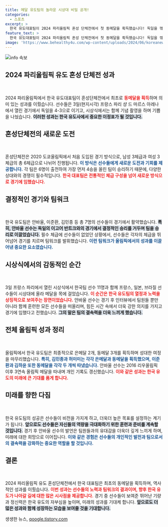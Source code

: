 ```yaml
---
title: 메달 유도팀의 놀라운 시상대 비밀 공개!
categories:
  - 스포츠
excerpt: >
  한국 유도대표팀이 2024 파리올림픽 혼성 단체전에서 첫 동메달을 획득했습니다! 독일을 꺾고 시상대에 오른 11명의 선수들이 기쁨을 나누며, 힘든 훈련의 결실을 만끽했습니다.
feature_text: >
  한국 유도대표팀이 2024 파리올림픽 혼성 단체전에서 첫 동메달을 획득했습니다! 독일을 꺾고 시상대에 오른 11명의 선수들이 기쁨을 나누며, 힘든 훈련의 결실을 만끽했습니다.
image: 'https://www.behealthy4u.com/wp-content/uploads/2024/06/koreanews.jpg'
---
```


<p><img src="https://www.behealthy4u.com/wp-content/uploads/2024/06/koreanews.jpg" alt="info 속보" /></p>

<h2 data-ke-size="size26">2024 파리올림픽 유도 혼성 단체전 성과</h2>

<p data-ke-size="size16">&nbsp;</p>

<p>2024 파리올림픽에서 한국 유도대표팀이 혼성단체전에서 최초로 <b><span style="color: #ee2323;">동메달을 획득</span></b>하며 의미 있는 성과를 이뤘습니다. 선수들은 3일(현지시각) 프랑스 파리 샹 드 마르스 아레나에서 열린 경기에서 독일을 4-3으로 이기고, 시상식에서는 함께 기념 촬영을 하며 기쁨을 나눴습니다. <b><span style="background-color: #21538527;">이러한 성과는 한국 유도사에서 중요한 이정표가 될 것입니다.</span></b></p>

<h2 data-ke-size="size26">혼성단체전의 새로운 도전</h2>

<p data-ke-size="size16">&nbsp;</p>

<p>혼성단체전은 2020 도쿄올림픽에서 처음 도입된 경기 방식으로, 남성 3체급과 여성 3체급의 총 6체급으로 나뉘어 진행됩니다. <b><span style="color: #1a5490;">이 방식은 선수들에게 새로운 도전과 기회를 제공합니다.</span></b> 각 팀은 6명이 출전하여 가장 먼저 4승을 올린 팀이 승리하기 때문에, 다양한 상대와의 경쟁이 필수적입니다. <b><span style="color: #ee2323;">한국 대표팀은 전통적인 체급 구성을 넘어 새로운 방식으로 경기에 임했습니다.</span></b></p>

<h2 data-ke-size="size26">결정적인 경기와 팀워크</h2>

<p data-ke-size="size16">&nbsp;</p>

<p>한국 유도팀은 안바울, 이준환, 김민종 등 총 7명의 선수들이 경기에서 활약했습니다. <b><span style="background-color: #21538527;">특히, 안바울 선수는 독일의 이고어 반트크와의 경기에서 결정적인 승리를 거두며 팀을 승리로 이끌었습니다.</span></b> 필수 체급에 선수들이 없었던 상황에서, 선수들은 각자의 체급을 뛰어넘어 경기를 치르며 팀워크를 발휘했습니다. <b><span style="color: #1a5490;">이런 팀워크가 올림픽에서의 성과를 이끌어낸 중요한 요소였습니다.</span></b></p>

<h2 data-ke-size="size26">시상식에서의 감동적인 순간</h2>

<p data-ke-size="size16">&nbsp;</p>

<p>3일 프랑스 파리에서 열린 시상식에서 한국팀 선수 11명과 함께 프랑스, 일본, 브라질 선수들이 시상대에 올라 메달을 목에 걸었습니다. <b><span style="color: #ee2323;">이 순간은 한국 유도팀의 열정과 노력을 상징적으로 보여주는 장면이었습니다.</span></b> 안바울 선수는 경기 후 인터뷰에서 팀원들 뿐만 아니라 함께 훈련한 모든 선수들을 떠올리며, 힘든 시간 속에서 더욱 강한 의지를 가지고 경기에 임했다고 전했습니다. <b><span style="background-color: #21538527;">그의 말은 팀의 결속력을 더욱 느끼게 했습니다.</span></b></p>

<h2 data-ke-size="size26">전체 올림픽 성과 정리</h2>

<p data-ke-size="size16">&nbsp;</p>

<p>올림픽에서 한국 유도팀은 최종적으로 은메달 2개, 동메달 3개를 획득하며 성대한 여정을 마무리했습니다. <b><span style="color: #1a5490;">특히, 김민종과 허미미는 각각 은메달과 동메달을 획득했으며, 이준환과 김하윤 또한 동메달을 각각 두 개씩 따냈습니다.</span></b> 안바울 선수는 2016 리우올림픽 이후 3연속 올림픽 메달을 따내며 개인 기록도 갱신했습니다. <b><span style="color: #ee2323;">이와 같은 성과는 한국 유도의 미래에 큰 기대를 품게 합니다.</span></b></p>

<h2 data-ke-size="size26">미래를 향한 다짐</h2>

<p data-ke-size="size16">&nbsp;</p>

<p>한국 유도팀의 성공은 선수들이 비전을 가지게 하고, 더욱더 높은 목표를 설정하는 계기가 됩니다. <b><span style="background-color: #21538527;">앞으로도 선수들은 자신들의 역량을 극대화하기 위한 훈련과 준비를 계속할 것입니다.</span></b> 경기 후 안바울 선수의 발언은 팀원들과의 유대감을 더욱더 깊게 느끼게 하며, 미래에 대한 희망으로 이어집니다. <b><span style="color: #1a5490;">이와 같은 경험은 선수들의 개인적인 발전과 팀으로서의 결속력을 강화하는 중요한 역할을 할 것입니다.</span></b></p>

<h2 data-ke-size="size26">결론</h2>

<p data-ke-size="size16">&nbsp;</p>

<p>2024 파리올림픽 유도 혼성단체전에서 한국 대표팀은 최초의 동메달을 획득하며, 역사적인 성과를 이뤘습니다. <b><span style="color: #ee2323;">이번 성과는 선수들의 노력과 팀워크의 결과이며, 향후 한국 유도가 나아갈 길에 대한 많은 시사점을 제공합니다.</span></b> 경기 중 선수들이 보여준 뛰어난 기량과 정신력은 한국 유도의 자부심을 높이며, 미래의 성과를 기대케 합니다. <b><span style="background-color: #21538527;">앞으로도 더 많은 성과와 함께 성장하는 모습을 보여줄 것을 기대합니다.</span></b></p>
생생한 뉴스, <a href="https://qoogle.tistory.com" rel="dofollow">qoogle.tistory.com</a>


